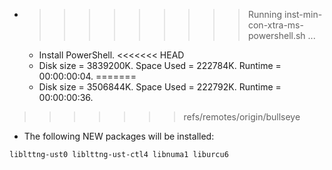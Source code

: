 * >>>>>>>>> Running inst-min-con-xtra-ms-powershell.sh ...
  * Install PowerShell.
<<<<<<< HEAD
  * Disk size = 3839200K. Space Used = 222784K. Runtime = 00:00:00:04.
=======
  * Disk size = 3506844K. Space Used = 222792K. Runtime = 00:00:00:36.
>>>>>>> refs/remotes/origin/bullseye
  * The following NEW packages will be installed:
  ```bash
liblttng-ust0 liblttng-ust-ctl4 libnuma1 liburcu6
  ```
